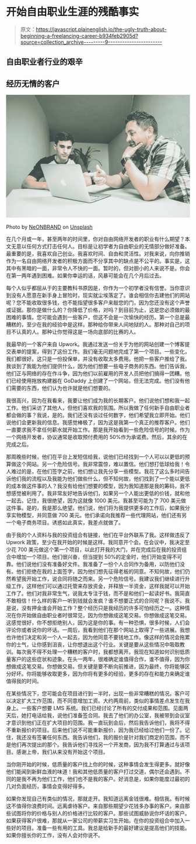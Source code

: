 # 开始自由职业生涯的残酷事实

> 原文：<https://javascript.plainenglish.io/the-ugly-truth-about-beginning-a-freelancing-career-b934feb2905d?source=collection_archive---------9----------------------->

## 自由职业者行业的艰辛

## 经历无情的客户

![](img/484d1fec5c8c81a7920b57ee82d2d6ae.png)

Photo by [NeONBRAND](https://unsplash.com/@neonbrand?utm_source=medium&utm_medium=referral) on [Unsplash](https://unsplash.com?utm_source=medium&utm_medium=referral)

在几个月或一年，甚至两年的时间里，你对自由网络开发者的职业有什么期望？本文无意以任何方式打击任何人。目标是让初学者为自由职业的无情部分做好准备。最重要的是，我喜欢自己创业。我喜欢时间、自由和灵活性。对我来说，向你推销作为一名自由网络开发者的积极方面而不分享其中的缺点是不公平的。事实是，这其中有黑暗的一面，非常令人不快的一面。暂时的，但对胆小的人来说不是。你会在第一两年遇到困难。如果你幸运的话，风暴可能会在几个月后过去。

每个人似乎都屈从于的主要教科书原因是，你作为一个初学者没有信誉。当你意识到没有人愿意在新手身上冒险时，现实就尘埃落定了。谁会相信你去建他们的网站呢？您不能收取很多钱，也不能指望很多客户来敲您的门，因为您还没有这个声誉或证据。那你是做什么的？你降低了价格，对吗？到目前为止，这是您必须做的最困难的事情。您可能会遇到一些客户，但这不会是一次愉快的经历。第一个总是最糟糕的，至少在我的经验中是这样。那种给你带来人间地狱的人。那种对自己的项目不认真的人。那种让你觉得这是一场向底部的比赛的人。

我最早的一个客户来自 Upwork。我通过发送一份关于为他的网站创建一个博客提交表单的提案，得到了这份工作。我们毫无问题地完成了第一个项目。一些变化，我们都很好。这只是一份投保单，并没有收取太多费用。他把一些客户推给了我。我谈到了我能为他们提供什么，因为他们想要一些电子商务的东西。他们告诉我，他们正与网络的存在作斗争，因为他们以前雇用的开发人员把他们搞得一团糟。他们已经使用拖放构建器在 GoDaddy 上创建了一个网站，但无法完成。他们没有他们需要的东西，他们认为也许就是他们想要的。

我很高兴，因为在我看来，我要让他们成为我的长期客户。他们说他们想和我一起工作。他们采访了其他人，但他们喜欢我的氛围。所以我做了任何新手自由职业者都会做的事？我说，是的。我们还没有谈过任何数字，他们希望我立即开始。他们说他们会更新我的信息。我感觉棒极了，因为这是我第一个真正的推荐客户。他们一直要求我不拿任何薪水就开始工作。那是我开始看到一些危险信号的时候。作为一个网络开发者，协议通常是收取预付费用的 50%作为承诺费。然后，其余的在完成之后。

那周晚些时候，他们在平台上发短信给我，说他们已经找到一个人可以以更低的预算做这个网站。另一个危险信号。我非常震惊，难以置信。他们想打低球给我！令人难过的是，在他们签字之前，他们想让我先分享一些模型。我花了这么多时间告诉他们我的流程以及我能为他们做些什么，但不知何故，他们找到了一个能以更低的成本做这件事的人？我没有给他们想要的模型，因为我知道那是我的筹码，我不想感觉被利用了。我非常友好地告诉他们，如果另一个人能出更低的价钱，就和他一起去。记住，我很绝望，因为这就像 1000 美元。我甚至可能为了 700 美元做这件事。是的，我是那么绝望。他们说，他们将为我提供更多的工作后，如果我分享实物模型，并同意做 700 美元。他们承诺向我推荐一些代理网站，他们还有另一个电子商务项目。诱惑如此真实，我差点就做了。

由于我的个人资料与我的投资组合有链接，他们在平台外联系了我。这样做违反了 Upwork 政策，至少在我开始的时候是这样。我同意开个会。在会议中，我决定至少花 700 美元做这个第一个项目，以此打开我的大门，并在完成后在我的投资组合中增加一个项目。他们很兴奋，但当提到 50%的定金时，他们开始变得不可靠。他们说他们没有准备好文件。我准备了一份个人合同作为备用，以防他们没有。他们拒绝在我的上面签字，因为他们想先征得老板的同意。不知何故，他们仍然希望我开始工作，说合同将随之而来。另一个危险信号。我建议我们继续进行升级工作，这样他们可以通过托管来存放资金，并释放一半资金，这样我就可以开始工作了。他们对我非常生气，说我太专注于钱，而不是和他们一起读好书。我简直不敢相信！什么样的客户一听到钱就会发疯？谁不想要正式的合同呢？我说不。我是说，没有押金谁会开始工作？整个经历只是我经历的许多可怕经历之一。这种情况在你开始做自由职业者时很常见，因为你想做成这笔交易。你想做成这笔交易。这感觉很好，你不想拒绝别人，因为这是你的事。有一种恐惧，很多时候，人们会评论你或者说你的坏话。一周后，我看到他们在那个网站上取得了一些进展。我想也许他们决定和另一个人一起去，因为他同意不要钱地工作。像这样的情况会拖累你的士气，让你感到沮丧，让你想退出这个行业。关键是要从这些情况中吸取教训。每次我不得不处理一个糟糕的客户时，我都想离开。我现在知道如何识别低质量客户的这些症状和迹象。在头一两年，很难确定谁值得合作，谁不值得，因为你想做成这笔交易。你想做交易。但关键是要不断向前推进，因为最终，你将能够区分好坏。你将能够收取更多，因为你将有更多的经验，更多的存在和能力来确定谁值得我的时间。

在某些情况下，您可能会在项目进行到一半时，出现一些非常糟糕的情况。客户可以决定扩大工作范围，而不同意增加工资。大约两周前，类似的事情差点发生在我身上。一些客户想要 LMS 系统。我们已经讨论了所有的交付成果和范围。见面两天后，她打电话给我，说他们准备签合同。我去了他们的办公室，我被带到会议室才意识到他们正在扩大项目的范围。我一直玩到会后，然后我告诉他们，我将不得不重新报价的项目。后来他们说不可能重新报价，因为我已经给过他们一份了。记住，我还没有签署任何东西。我告诉他们，我的报价是针对我们商定的范围，而不是他们再次提出的那个。我告诉他们寻找另一个开发商，因为我不打算通过与该项目。感谢上帝，我们从来没有开始这个项目。

当你刚开始的时候，低质量的客户找上你的时候，这种事情会发生得更多。就好像他们能闻到新鲜血液的味道！我和其他低质量的客户打过交道，偶尔还会遇到。不同的是我不再为他们工作，他们也不是我的客户。好消息是，如果你能度过最初的几对负面经历，事情会变得好得多。

如果你发现自己有类似的情况，那就走开。我知道远离金钱很难。相信我。有时候这不值得你浪费时间。远离虐待客户。来自那些期望少花钱多办事的客户。来自那些试图将你的价格与别人的价格进行比较的客户。那些试图威胁说你坏话的客户。如果获得客户很难，那就从一家公司的带薪实习生开始。在你的投资组合中加入一些好的项目。准备一些有用的工具。我总是给新手的最好建议是提高他们的技能。如果你擅长你的工作，没有人会对你说不。